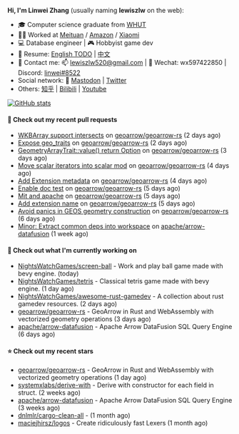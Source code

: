 **Hi, I'm Linwei Zhang** (usually naming **lewiszlw** on the web):
- 🎓 Computer science graduate from [WHUT](https://en.wikipedia.org/wiki/Wuhan_University_of_Technology)
- 👨‍💻 Worked at [Meituan](https://about.meituan.com/home) / [Amazon](https://www.amazon.com/) / [Xiaomi](https://www.mi.com/)
- 💻 Database engineer | 🎮 Hobbyist game dev
- 📄 Resume: [English TODO](https://github.com/lewiszlw/lewiszlw/blob/main/Resume_EN.md) | [中文](https://github.com/lewiszlw/lewiszlw/blob/main/Resume_CN.md)
- 📱 Contact me: 📫 [lewiszlw520@gmail.com](mailto:lewiszlw520@gmail.com) | 💬 Wechat: wx597422850 | Discord: [linwei#8522](http://discordapp.com/users/891664307035713576)
- Social network: 🦣 [Mastodon](https://mastodon.world/@lewiszlw) | [Twitter](https://twitter.com/lewiszlw)
- Others: [知乎](https://www.zhihu.com/people/tian-qian-zhu-wu-ya) | [Bilibili](https://space.bilibili.com/43876861) | [Youtube](https://www.youtube.com/channel/UCnvri1tqAjxsp9nGQ63zUNw)

[![GitHub stats](https://github-readme-stats.vercel.app/api?username=lewiszlw&count_private=true&show_icons=true&theme=solarized-dark&include_all_commits=true)](https://github.com/anuraghazra/github-readme-stats)

#### 🔨 Check out my recent pull requests

- [WKBArray support intersects](https://github.com/geoarrow/geoarrow-rs/pull/230) on [geoarrow/geoarrow-rs](https://github.com/geoarrow/geoarrow-rs) (2 days ago)
- [Expose geo_traits](https://github.com/geoarrow/geoarrow-rs/pull/228) on [geoarrow/geoarrow-rs](https://github.com/geoarrow/geoarrow-rs) (2 days ago)
- [GeometryArrayTrait::value() return Option](https://github.com/geoarrow/geoarrow-rs/pull/227) on [geoarrow/geoarrow-rs](https://github.com/geoarrow/geoarrow-rs) (3 days ago)
- [Move scalar iterators into scalar mod](https://github.com/geoarrow/geoarrow-rs/pull/225) on [geoarrow/geoarrow-rs](https://github.com/geoarrow/geoarrow-rs) (4 days ago)
- [Add Extension metadata](https://github.com/geoarrow/geoarrow-rs/pull/224) on [geoarrow/geoarrow-rs](https://github.com/geoarrow/geoarrow-rs) (4 days ago)
- [Enable doc test](https://github.com/geoarrow/geoarrow-rs/pull/222) on [geoarrow/geoarrow-rs](https://github.com/geoarrow/geoarrow-rs) (5 days ago)
- [Mit and apache](https://github.com/geoarrow/geoarrow-rs/pull/221) on [geoarrow/geoarrow-rs](https://github.com/geoarrow/geoarrow-rs) (5 days ago)
- [Add extension name](https://github.com/geoarrow/geoarrow-rs/pull/220) on [geoarrow/geoarrow-rs](https://github.com/geoarrow/geoarrow-rs) (5 days ago)
- [Avoid panics in GEOS geometry construction](https://github.com/geoarrow/geoarrow-rs/pull/217) on [geoarrow/geoarrow-rs](https://github.com/geoarrow/geoarrow-rs) (6 days ago)
- [Minor: Extract common deps into workspace](https://github.com/apache/arrow-datafusion/pull/7982) on [apache/arrow-datafusion](https://github.com/apache/arrow-datafusion) (1 week ago)

#### 👷 Check out what I'm currently working on

- [NightsWatchGames/screen-ball](https://github.com/NightsWatchGames/screen-ball) - Work and play ball game made with bevy engine. (today)
- [NightsWatchGames/tetris](https://github.com/NightsWatchGames/tetris) - Classical tetris game made with bevy engine. (1 day ago)
- [NightsWatchGames/awesome-rust-gamedev](https://github.com/NightsWatchGames/awesome-rust-gamedev) - A collection about rust gamedev resources. (2 days ago)
- [geoarrow/geoarrow-rs](https://github.com/geoarrow/geoarrow-rs) - GeoArrow in Rust and WebAssembly with vectorized geometry operations (3 days ago)
- [apache/arrow-datafusion](https://github.com/apache/arrow-datafusion) - Apache Arrow DataFusion SQL Query Engine (6 days ago)

#### ⭐ Check out my recent stars

- [geoarrow/geoarrow-rs](https://github.com/geoarrow/geoarrow-rs) - GeoArrow in Rust and WebAssembly with vectorized geometry operations (1 day ago)
- [systemxlabs/derive-with](https://github.com/systemxlabs/derive-with) - Derive with constructor for each field in struct. (2 weeks ago)
- [apache/arrow-datafusion](https://github.com/apache/arrow-datafusion) - Apache Arrow DataFusion SQL Query Engine (3 weeks ago)
- [dnlmlr/cargo-clean-all](https://github.com/dnlmlr/cargo-clean-all) -  (1 month ago)
- [maciejhirsz/logos](https://github.com/maciejhirsz/logos) - Create ridiculously fast Lexers (1 month ago)
